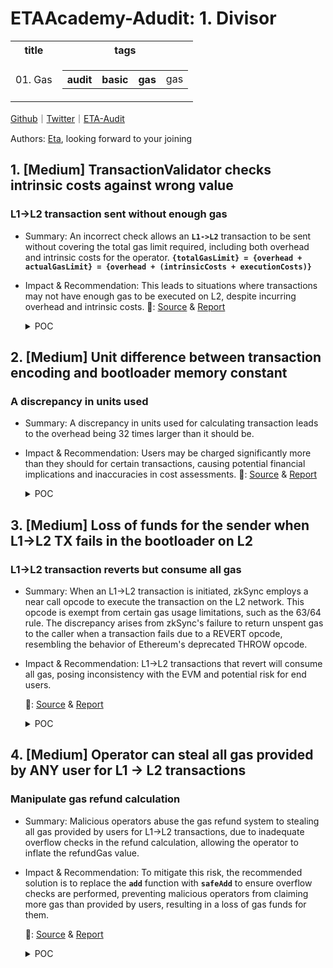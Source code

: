 # ETAAcademy-Adudit: 1. Divisor

<table>
  <tr>
    <th>title</th>
    <th>tags</th>
  </tr>
  <tr>
    <td>01. Gas</td>
    <td>
      <table>
        <tr>
          <th>audit</th>
          <th>basic</th>
          <th>gas</th>
          <td>gas</td>
        </tr>
      </table>
    </td>
  </tr>
</table>

[Github](https://github.com/ETAAcademy)｜[Twitter](https://twitter.com/ETAAcademy)｜[ETA-Audit](https://github.com/ETAAcademy/ETAAcademy-Audit)

Authors: [Eta](https://twitter.com/pwhattie), looking forward to your joining

## 1. [Medium] TransactionValidator checks intrinsic costs against wrong value

### L1->L2 transaction sent without enough gas

- Summary: An incorrect check allows an **`L1->L2`** transaction to be sent without covering the total gas limit required, including both overhead and intrinsic costs for the operator. **`{totalGasLimit} = {overhead + actualGasLimit} = {overhead + (intrinsicCosts + executionCosts)}`**
- Impact & Recommendation: This leads to situations where transactions may not have enough gas to be executed on L2, despite incurring overhead and intrinsic costs.
  🐬: [Source](https://github.com/code-423n4/2023-10-zksync-findings/issues/1108) & [Report](https://code4rena.com/reports/2023-10-zksync)

  <details><summary>POC</summary>

  ```solidity

    require(
        getMinimalPriorityTransactionGasLimit(
            _encoded.length,
            _transaction.factoryDeps.length,
            _transaction.gasPerPubdataByteLimit
        ) <= _transaction.gasLimit,
        "up"
    );

    function getTransactionBodyGasLimit(
        uint256 _totalGasLimit,
        uint256 _gasPricePerPubdata,
        uint256 _encodingLength
    ) internal pure returns (uint256 txBodyGasLimit) {
        uint256 overhead = getOverheadForTransaction(_totalGasLimit, _gasPricePerPubdata, _encodingLength);
        require(_totalGasLimit >= overhead, "my"); // provided gas limit doesn't cover transaction overhead
        unchecked {
            txBodyGasLimit = _totalGasLimit - overhead;
        }
    }

    function processL1Tx(...){
        ...
        //gasLimitForTx is total - overhead (and some other intrinsic costs)
        let gasLimitForTx, reservedGas := getGasLimitForTx(...)
        ...
        canonicalL1TxHash, gasUsedOnPreparation := l1TxPreparation(txDataOffset)
        ...
    }   if gt(gasLimitForTx, gasUsedOnPreparation) {
            ...
            potentialRefund, success := getExecuteL1TxAndGetRefund(txDataOffset, sub(gasLimitForTx, gasUsedOnPreparation))


  ```

  </details>

## 2. [Medium] Unit difference between transaction encoding and bootloader memory constant

### A discrepancy in units used

- Summary: A discrepancy in units used for calculating transaction leads to the overhead being 32 times larger than it should be.
- Impact & Recommendation: Users may be charged significantly more than they should for certain transactions, causing potential financial implications and inaccuracies in cost assessments.
  🐬: [Source](https://github.com/code-423n4/2023-10-zksync-findings/issues/1105) & [Report](https://code4rena.com/reports/2023-10-zksync)

  <details><summary>POC</summary>

  ```solidity

    //TransactionValidator.getOverheadForTransaction
    uint256 overheadForLength = Math.ceilDiv(_encodingLength * batchOverheadGas, BOOTLOADER_TX_ENCODING_SPACE);
    //bootloader.getTransactionUpfrontOverhead
    let overheadForLength := ceilDiv(
        safeMul(txEncodeLen, totalBatchOverhead, "ad"),
        BOOTLOADER_MEMORY_FOR_TXS()
    )

  ```

  </details>

## 3. [Medium] Loss of funds for the sender when L1->L2 TX fails in the bootloader on L2

### L1->L2 transaction reverts but consume all gas

- Summary: When an L1->L2 transaction is initiated, zkSync employs a near call opcode to execute the transaction on the L2 network. This opcode is exempt from certain gas usage limitations, such as the 63/64 rule. The discrepancy arises from zkSync's failure to return unspent gas to the caller when a transaction fails due to a REVERT opcode, resembling the behavior of Ethereum's deprecated THROW opcode.
- Impact & Recommendation: L1->L2 transactions that revert will consume all gas, posing inconsistency with the EVM and potential risk for end users.

  🐬: [Source](https://github.com/code-423n4/2023-10-zksync-findings/issues/979) & [Report](https://code4rena.com/reports/2023-10-zksync)

  <details><summary>POC</summary>

  ```solidity

  // SPDX-License-Identifier: MIT
    pragma solidity ^0.8.0;
    // PoC => No refund for gas on `L1->L2` tx failure, it always burns the gas even if not used
    import {Test} from "forge-std/Test.sol";
    import "forge-std/console.sol";
    import {DSTest} from "ds-test/test.sol";
    uint256 constant OVERHEAD_TX = 100_000; // assume overhead as 100000
    uint256 constant GAS_PREP = 2000; // assume preparation value
    contract ExternalContract {
        uint256 varState;
        function doSomething(uint256 num) external {
            varState = 1;
            //  revert if num is zero to cause nearCallPanic later
            if (num == 0) {
                revert("something wrong happened");
            }
        }
    }
    interface IExternalContract {
        function doSomething(uint256 num) external;
    }
    interface IBooloaderMock {
        function ZKSYNC_NEAR_CALL_SIMULATION_executeL1Tx(
            uint256 callAbi,
            bytes memory txCalldataEncoded
        ) external;
    }
    contract BooloaderMock {
        ExternalContract externalContract;
        constructor() {
            externalContract = new ExternalContract();
        }
        /// @dev The overhead in gas that will be used when checking whether the context has enough gas, i.e.
        /// when checking for X gas, the context should have at least X+CHECK_ENOUGH_GAS_OVERHEAD() gas.
        function CHECK_ENOUGH_GAS_OVERHEAD() internal pure returns (uint256 ret) {
            ret = 1000000;
        }
        function checkEnoughGas(uint256 gasToProvide) internal view {
            // Using margin of CHECK_ENOUGH_GAS_OVERHEAD gas to make sure that the operation will indeed
            // have enough gas
            // CHECK_ENOUGH_GAS_OVERHEAD => 1_000_000
            if (gasleft() < (gasToProvide + CHECK_ENOUGH_GAS_OVERHEAD())) {
                revert("No enough gas");
            }
        }
        function notifyExecutionResult(bool success) internal {}
        function nearCallPanic() internal pure {
            // Here we exhaust all the gas of the current frame.
            // This will cause the execution to panic.
            // Note, that it will cause only the inner call to panic.
            uint256 x = 0;
            while (true) {
                x += 1;
            }
        }
        // simulation of near call
        function ZKSYNC_NEAR_CALL_SIMULATION_executeL1Tx(
            uint256 callAbi,
            bytes memory txCalldataEncoded
        ) public {
            (bool success, ) = address(externalContract).call{gas: callAbi}(
                txCalldataEncoded
            );
            if (!success) {
                // nearCall panic
                nearCallPanic();
            }
        }
        function getExecuteL1TxAndGetRefund(
            uint256 gasForExecution,
            bytes memory txCalldataExternalContract
        ) internal returns (uint256 potentialRefund, bool success) {
            uint256 callAbi = gasForExecution;
            checkEnoughGas(gasForExecution);
            uint256 gasBeforeExecution = gasleft();
            bytes memory txCalldataEncoded = abi.encodeCall(
                IBooloaderMock.ZKSYNC_NEAR_CALL_SIMULATION_executeL1Tx,
                (callAbi, txCalldataExternalContract)
            );
            console.log("Nearcall callAbi: %d", callAbi);
            // pass 64/63 to simulate nearCall that doesn't follow this 63/64 rule
            uint256 fullGas = (callAbi * 64) / 63;
            (success, ) = address(this).call{gas: fullGas}(txCalldataEncoded);
            notifyExecutionResult(success);
            uint256 gasSpentOnExecution = gasBeforeExecution - gasleft();
            console.log("gasSpentOnExecution: %d", gasSpentOnExecution);
            if (gasSpentOnExecution <= gasForExecution) {
                potentialRefund = gasForExecution - gasSpentOnExecution;
            }
        }
        function processL1Tx(
            uint256 l2ValueProvidedByUser,
            uint256 gasLimitProvidedByUser,
            bytes memory txCalldataExternalContract
        ) external payable returns (uint256 potentialRefund, bool success) {
            uint256 overheadTX = OVERHEAD_TX; // assume overhead for simplicity
            uint256 gasLimitForTx = gasLimitProvidedByUser - overheadTX;
            uint256 gasUsedOnPreparation = GAS_PREP; // assume preparation value simplicity
            uint256 gasLimit = gasLimitProvidedByUser;
            uint256 gasPrice = 13e9;
            uint256 txInternalCost = gasPrice * gasLimit;
            require(
                msg.value >= l2ValueProvidedByUser + txInternalCost,
                "deposited eth too low"
            );
            require(gasLimitForTx > gasUsedOnPreparation, "Tx didn't continue");
            (potentialRefund, success) = getExecuteL1TxAndGetRefund(
                (gasLimitForTx - gasUsedOnPreparation),
                txCalldataExternalContract
            );
        }
    }
    contract BootloaderMockTest is DSTest, Test {
        BooloaderMock bootloaderMock;
        function setUp() public {
            bootloaderMock = new BooloaderMock();
            vm.deal(address(this),100 ether);
        }
        function test_no_gas_refund_on_failure() public {
            uint256 gasLimitByUser = 100_000_000 + OVERHEAD_TX + GAS_PREP;
            uint256 l2Value = 0;
            bytes memory txCalldataExternalContract = abi.encodeCall(
                IExternalContract.doSomething,
                (0) // value 0 cause the call to fail
            );
            (uint256 potentialRefund, bool success) = bootloaderMock.processL1Tx{
                value: 10 ether
            }(l2Value, gasLimitByUser, txCalldataExternalContract);
            console.log("success: ", success);
            console.log("potentialRefund: %d", potentialRefund);
        }
        function test_actual_gas_spent_on_success() public {
            uint256 gasLimitByUser = 100_000_000 + OVERHEAD_TX + GAS_PREP;
            uint256 l2Value = 0;
            bytes memory txCalldataExternalContract = abi.encodeCall(
                IExternalContract.doSomething,
                (1) // value 1 makes the call successful
            );
            (uint256 potentialRefund, bool success) = bootloaderMock.processL1Tx{
                value: 10 ether
            }(l2Value, gasLimitByUser, txCalldataExternalContract);
            console.log("success: ", success);
            console.log("potentialRefund: %d", potentialRefund);
        }
    }

  ```

  </details>

## 4. [Medium] Operator can steal all gas provided by ANY user for L1 → L2 transactions

### Manipulate gas refund calculation

- Summary: Malicious operators abuse the gas refund system to stealing all gas provided by users for L1→L2 transactions, due to inadequate overflow checks in the refund calculation, allowing the operator to inflate the refundGas value.
- Impact & Recommendation: To mitigate this risk, the recommended solution is to replace the **`add`** function with **`safeAdd`** to ensure overflow checks are performed, preventing malicious operators from claiming more gas than provided by users, resulting in a loss of gas funds for them.

  🐬: [Source](https://github.com/code-423n4/2023-10-zksync-findings/issues/255) & [Report](https://code4rena.com/reports/2023-10-zksync)

  <details><summary>POC</summary>

  ```rust

    refundGas := add(refundGas, reservedGas) // overflow, refundGas = 0 while gasLimit != 0
    if gt(refundGas, gasLimit) { // correct, 0 < x for all x iff x != 0
        assertionError("L1: refundGas > gasLimit")
    }
    // gasPrice * (gasLimit - refundGas) == gasPrice * (gasLimit - 0) == gasPrice * gasLimit
    let payToOperator := safeMul(gasPrice, safeSub(gasLimit, refundGas, "lpah"), "mnk")

  ```
